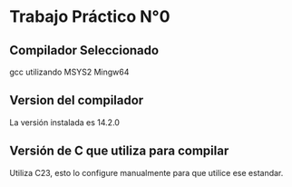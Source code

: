 # Trabajo Práctico N°0

## Compilador Seleccionado
gcc utilizando MSYS2 Mingw64

## Version del compilador
La versión instalada es 14.2.0

## Versión de C que utiliza para compilar
Utiliza C23, esto lo configure manualmente para que utilice ese estandar.
